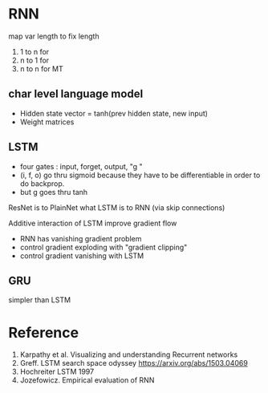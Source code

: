 
# RNN

map var length to fix length
1. 1 to n for 
2. n to 1 for 
3. n to n for MT

## char level language model

* Hidden state vector = tanh(prev hidden state, new input)
* Weight matrices

## LSTM

* four gates : input, forget, output, "g "
* (i, f, o) go thru sigmoid because they have to be differentiable in order to do backprop.
* but g goes thru tanh

ResNet is to PlainNet what LSTM is to RNN (via skip connections)

Additive interaction of LSTM improve gradient flow

* RNN has vanishing gradient problem 
* control gradient exploding with "gradient clipping"
* control gradient vanishing with LSTM

## GRU

simpler than LSTM

# Reference

1. Karpathy et al. Visualizing and understanding Recurrent networks
2. Greff. LSTM search space odyssey https://arxiv.org/abs/1503.04069
3. Hochreiter LSTM 1997
4. Jozefowicz. Empirical evaluation of RNN

